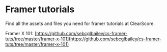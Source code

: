 # Framer tutorials

Find all the assets and files you need for framer tutorials at ClearScore.

Framer X 101: [https://github.com/sebcglbailey/cs-framer-tuts/tree/master/framer-x-101](https://github.com/sebcglbailey/cs-framer-tuts/tree/master/framer-x-101)